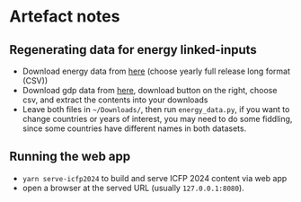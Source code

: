 # Artefact notes

## Regenerating data for energy linked-inputs

 - Download energy data from [here](https://ember-climate.org/data-catalogue/yearly-electricity-data/) (choose yearly full release long format (CSV))
 - Download gdp data from [here](https://data.worldbank.org/indicator/NY.GDP.PCAP.CD?most_recent_value_desc=true), download button on the right, choose csv, and extract the contents into your downloads
 - Leave both files in `~/Downloads/`, then run `energy_data.py`, if you want to change countries or years of interest, you may need to do some fiddling, since some countries have different names in both datasets.

## Running the web app

- `yarn serve-icfp2024` to build and serve ICFP 2024 content via web app
- open a browser at the served URL (usually `127.0.0.1:8080`).
